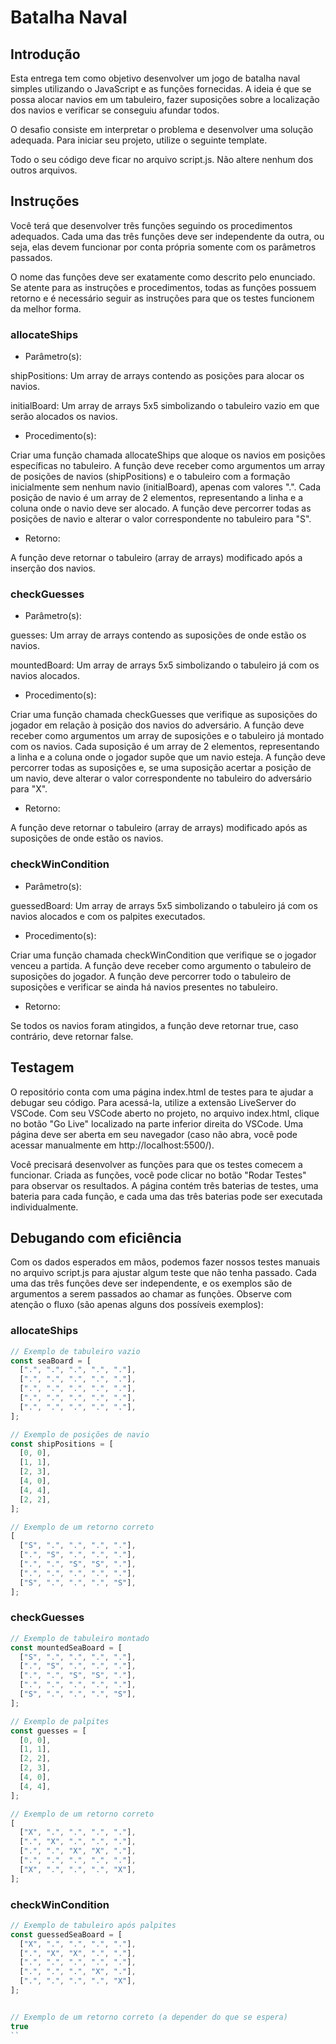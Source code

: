 # Batalha Naval

## Introdução

Esta entrega tem como objetivo desenvolver um jogo de batalha naval simples utilizando o JavaScript e as funções fornecidas. A ideia é que se possa alocar navios em um tabuleiro, fazer suposições sobre a localização dos navios e verificar se conseguiu afundar todos.

O desafio consiste em interpretar o problema e desenvolver uma solução adequada. Para iniciar seu projeto, utilize o seguinte template.

Todo o seu código deve ficar no arquivo script.js. Não altere nenhum dos outros arquivos.

## Instruções
Você terá que desenvolver três funções seguindo os procedimentos adequados. Cada uma das três funções deve ser independente da outra, ou seja, elas devem funcionar por conta própria somente com os parâmetros passados.

O nome das funções deve ser exatamente como descrito pelo enunciado. Se atente para as instruções e procedimentos, todas as funções possuem retorno e é necessário seguir as instruções para que os testes funcionem da melhor forma.

### allocateShips

- Parâmetro(s):

shipPositions: Um array de arrays contendo as posições para alocar os navios.

initialBoard: Um array de arrays 5x5 simbolizando o tabuleiro vazio em que serão alocados os navios.

- Procedimento(s):

Criar uma função chamada allocateShips que aloque os navios em posições específicas no tabuleiro. A função deve receber como argumentos um array de posições de navios (shipPositions) e o tabuleiro com a formação inicialmente sem nenhum navio (initialBoard), apenas com valores ".". Cada posição de navio é um array de 2 elementos, representando a linha e a coluna onde o navio deve ser alocado. A função deve percorrer todas as posições de navio e alterar o valor correspondente no tabuleiro para "S".

- Retorno:

A função deve retornar o tabuleiro (array de arrays) modificado após a inserção dos navios.

### checkGuesses

- Parâmetro(s):

guesses: Um array de arrays contendo as suposições de onde estão os navios.

mountedBoard: Um array de arrays 5x5 simbolizando o tabuleiro já com os navios alocados.

- Procedimento(s):

Criar uma função chamada checkGuesses que verifique as suposições do jogador em relação à posição dos navios do adversário. A função deve receber como argumentos um array de suposições e o tabuleiro já montado com os navios. Cada suposição é um array de 2 elementos, representando a linha e a coluna onde o jogador supõe que um navio esteja. A função deve percorrer todas as suposições e, se uma suposição acertar a posição de um navio, deve alterar o valor correspondente no tabuleiro do adversário para "X".

- Retorno:

A função deve retornar o tabuleiro (array de arrays) modificado após as suposições de onde estão os navios.

### checkWinCondition

- Parâmetro(s):

guessedBoard: Um array de arrays 5x5 simbolizando o tabuleiro já com os navios alocados e com os palpites executados.

- Procedimento(s):

Criar uma função chamada checkWinCondition que verifique se o jogador venceu a partida. A função deve receber como argumento o tabuleiro de suposições do jogador. A função deve percorrer todo o tabuleiro de suposições e verificar se ainda há navios presentes no tabuleiro.

- Retorno:

Se todos os navios foram atingidos, a função deve retornar true, caso contrário, deve retornar false.

## Testagem

O repositório conta com uma página index.html de testes para te ajudar a debugar seu código. Para acessá-la, utilize a extensão LiveServer do VSCode. Com seu VSCode aberto no projeto, no arquivo index.html, clique no botão "Go Live" localizado na parte inferior direita do VSCode. Uma página deve ser aberta em seu navegador (caso não abra, você pode acessar manualmente em http://localhost:5500/).

Você precisará desenvolver as funções para que os testes comecem a funcionar. Criada as funções, você pode clicar no botão "Rodar Testes" para observar os resultados. A página contém três baterias de testes, uma bateria para cada função, e cada uma das três baterias pode ser executada individualmente.

## Debugando com eficiência

Com os dados esperados em mãos, podemos fazer nossos testes manuais no arquivo script.js para ajustar algum teste que não tenha passado. Cada uma das três funções deve ser independente, e os exemplos são de argumentos a serem passados ao chamar as funções. Observe com atenção o fluxo (são apenas alguns dos possíveis exemplos):

### allocateShips

```javascript
// Exemplo de tabuleiro vazio
const seaBoard = [
  [".", ".", ".", ".", "."],
  [".", ".", ".", ".", "."],
  [".", ".", ".", ".", "."],
  [".", ".", ".", ".", "."],
  [".", ".", ".", ".", "."],
];

// Exemplo de posições de navio
const shipPositions = [
  [0, 0],
  [1, 1],
  [2, 3],
  [4, 0],
  [4, 4],
  [2, 2],
];

// Exemplo de um retorno correto
[
  ["S", ".", ".", ".", "."],
  [".", "S", ".", ".", "."],
  [".", ".", "S", "S", "."],
  [".", ".", ".", ".", "."],
  ["S", ".", ".", ".", "S"],
];
```

### checkGuesses

```javascript
// Exemplo de tabuleiro montado
const mountedSeaBoard = [
  ["S", ".", ".", ".", "."],
  [".", "S", ".", ".", "."],
  [".", ".", "S", "S", "."],
  [".", ".", ".", ".", "."],
  ["S", ".", ".", ".", "S"],
];

// Exemplo de palpites
const guesses = [
  [0, 0],
  [1, 1],
  [2, 2],
  [2, 3],
  [4, 0],
  [4, 4],
];

// Exemplo de um retorno correto
[
  ["X", ".", ".", ".", "."],
  [".", "X", ".", ".", "."],
  [".", ".", "X", "X", "."],
  [".", ".", ".", ".", "."],
  ["X", ".", ".", ".", "X"],
];
```

### checkWinCondition

```javascript
// Exemplo de tabuleiro após palpites
const guessedSeaBoard = [
  ["X", ".", ".", ".", "."],
  [".", "X", "X", ".", "."],
  [".", ".", ".", ".", "."],
  [".", ".", ".", "X", "."],
  [".", ".", ".", ".", "X"],
];


// Exemplo de um retorno correto (a depender do que se espera)
true
``
